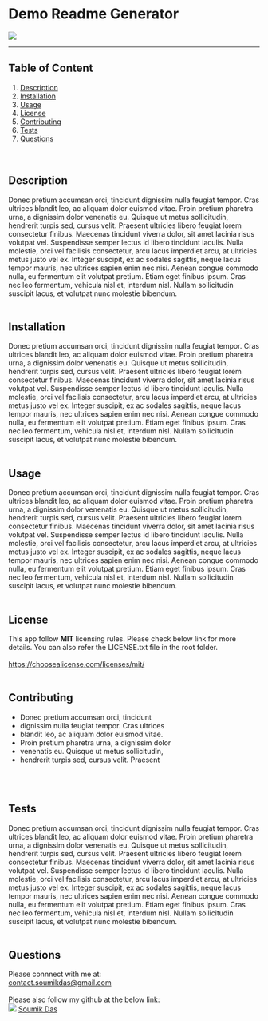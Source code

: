 # Demo Readme Generator     
  ![](https://img.shields.io/badge/license-MIT-yellowgreen)
  <hr>

  ## Table of Content
   1. [Description](#Description)
   2. [Installation](#Installation)
   3. [Usage](#Usage)
   4. [License](#License)
   5. [Contributing](#Contributing)
   6. [Tests](#Tests)
   7. [Questions](#Questions)  
   <br><br>
  ## Description
  Donec pretium accumsan orci, tincidunt 
dignissim nulla feugiat tempor. Cras ultrices 
blandit leo, ac aliquam dolor euismod vitae. 
Proin pretium pharetra urna, a dignissim dolor 
venenatis eu. Quisque ut metus sollicitudin, 
hendrerit turpis sed, cursus velit. Praesent 
ultricies libero feugiat lorem consectetur 
finibus. Maecenas tincidunt viverra dolor, sit
 amet lacinia risus volutpat vel. Suspendisse 
semper lectus id libero tincidunt iaculis. Nulla 
molestie, orci vel facilisis consectetur, arcu 
lacus imperdiet arcu, at ultricies metus justo 
vel ex. Integer suscipit, ex ac sodales sagittis, 
neque lacus tempor mauris, nec ultrices 
sapien enim nec nisi. Aenean congue 
commodo nulla, eu fermentum elit volutpat 
pretium. Etiam eget finibus ipsum. Cras nec 
leo fermentum, vehicula nisl et, interdum nisl. 
Nullam sollicitudin suscipit lacus, et volutpat 
nunc molestie bibendum.
<br>
  <br>

  ## Installation
  Donec pretium accumsan orci, tincidunt 
dignissim nulla feugiat tempor. Cras ultrices 
blandit leo, ac aliquam dolor euismod vitae. 
Proin pretium pharetra urna, a dignissim dolor 
venenatis eu. Quisque ut metus sollicitudin, 
hendrerit turpis sed, cursus velit. Praesent 
ultricies libero feugiat lorem consectetur 
finibus. Maecenas tincidunt viverra dolor, sit
 amet lacinia risus volutpat vel. Suspendisse 
semper lectus id libero tincidunt iaculis. Nulla 
molestie, orci vel facilisis consectetur, arcu 
lacus imperdiet arcu, at ultricies metus justo 
vel ex. Integer suscipit, ex ac sodales sagittis, 
neque lacus tempor mauris, nec ultrices 
sapien enim nec nisi. Aenean congue 
commodo nulla, eu fermentum elit volutpat 
pretium. Etiam eget finibus ipsum. Cras nec 
leo fermentum, vehicula nisl et, interdum nisl. 
Nullam sollicitudin suscipit lacus, et volutpat 
nunc molestie bibendum.
 <br>
  <br>

  ## Usage
  Donec pretium accumsan orci, tincidunt 
dignissim nulla feugiat tempor. Cras ultrices 
blandit leo, ac aliquam dolor euismod vitae. 
Proin pretium pharetra urna, a dignissim dolor 
venenatis eu. Quisque ut metus sollicitudin, 
hendrerit turpis sed, cursus velit. Praesent 
ultricies libero feugiat lorem consectetur 
finibus. Maecenas tincidunt viverra dolor, sit
 amet lacinia risus volutpat vel. Suspendisse 
semper lectus id libero tincidunt iaculis. Nulla 
molestie, orci vel facilisis consectetur, arcu 
lacus imperdiet arcu, at ultricies metus justo 
vel ex. Integer suscipit, ex ac sodales sagittis, 
neque lacus tempor mauris, nec ultrices 
sapien enim nec nisi. Aenean congue 
commodo nulla, eu fermentum elit volutpat 
pretium. Etiam eget finibus ipsum. Cras nec 
leo fermentum, vehicula nisl et, interdum nisl. 
Nullam sollicitudin suscipit lacus, et volutpat 
nunc molestie bibendum.
 <br>
  <br>

  ## License
  This app follow **MIT** licensing rules. Please check below link for more details.
  You can also refer the LICENSE.txt file in the root folder. <br> <br>
  https://choosealicense.com/licenses/mit/ <br>
  <br>

  ## Contributing
   - Donec pretium accumsan orci, tincidunt 
 - dignissim nulla feugiat tempor. Cras ultrices 
 - blandit leo, ac aliquam dolor euismod vitae. 
 - Proin pretium pharetra urna, a dignissim dolor 
 - venenatis eu. Quisque ut metus sollicitudin, 
 - hendrerit turpis sed, cursus velit. Praesent 

 <br>
  <br>

  ## Tests
  Donec pretium accumsan orci, tincidunt 
dignissim nulla feugiat tempor. Cras ultrices 
blandit leo, ac aliquam dolor euismod vitae. 
Proin pretium pharetra urna, a dignissim dolor 
venenatis eu. Quisque ut metus sollicitudin, 
hendrerit turpis sed, cursus velit. Praesent 
ultricies libero feugiat lorem consectetur 
finibus. Maecenas tincidunt viverra dolor, sit
 amet lacinia risus volutpat vel. Suspendisse 
semper lectus id libero tincidunt iaculis. Nulla 
molestie, orci vel facilisis consectetur, arcu 
lacus imperdiet arcu, at ultricies metus justo 
vel ex. Integer suscipit, ex ac sodales sagittis, 
neque lacus tempor mauris, nec ultrices 
sapien enim nec nisi. Aenean congue 
commodo nulla, eu fermentum elit volutpat 
pretium. Etiam eget finibus ipsum. Cras nec 
leo fermentum, vehicula nisl et, interdum nisl. 
Nullam sollicitudin suscipit lacus, et volutpat 
nunc molestie bibendum.
 <br>
  <br>

  ## Questions
  Please connnect with me at: <br> contact.soumikdas@gmail.com <br> <br>
  Please also follow my github at the below link: <br>
 ![](https://img.shields.io/github/followers/dassoumik?style=social)     [Soumik Das](https://github.com/dassoumik)  


